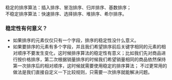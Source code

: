 稳定的排序算法：插入排序、冒泡排序、归并排序、基数排序；  
不稳定排序算法：快速排序、选择排序、堆排序、希尔排序。

### 稳定性有何意义？
- 如果排序的元素仅仅只有一个字段，排序的稳定性没什么意义。  
- 如果要排序的元素有多个字段，并且我们希望排序前后关键字相同的元素的相对顺序不要发生变化，这时候排序算法的稳定性有意义；比如我们先对商品进行按价格排序，第二次根据销量排序的时候我们希望销量相同的商品依然保持第一次排序后的相对顺序，这时候就需要使用稳定的排序算法；
不过更常用的做法是我们直接自定义一下比较规则，只需要一次排序就能解决问题。